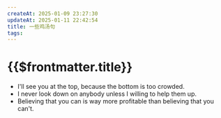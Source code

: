 ```yaml
---
createAt: 2025-01-09 23:27:30
updateAt: 2025-01-11 22:42:54
title: 一些鸡汤句
tags:
---
```

# {{$frontmatter.title}}

- I'll see you at the top, because the bottom is too crowded.
- I never look down on anybody unless I willing to help them up.
- Believing that you can is way more profitable than believing that you can't.
